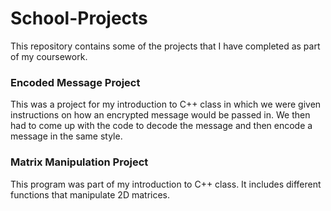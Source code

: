 # School-Projects
This repository contains some of the projects that I have completed as part of my coursework.

### Encoded Message Project
This was a project for my introduction to C++ class in which we were given instructions on how an encrypted message would be passed in. We then had to come up with the code to decode the message and then encode a message in the same style.

### Matrix Manipulation Project
This program was part of my introduction to C++ class. It includes different functions that manipulate 2D matrices.
